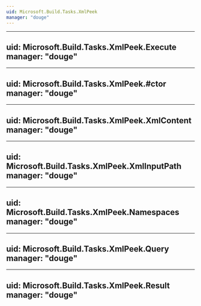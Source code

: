 ```yaml
---
uid: Microsoft.Build.Tasks.XmlPeek
manager: "douge"
---
```


---
uid: Microsoft.Build.Tasks.XmlPeek.Execute
manager: "douge"
---

---
uid: Microsoft.Build.Tasks.XmlPeek.#ctor
manager: "douge"
---

---
uid: Microsoft.Build.Tasks.XmlPeek.XmlContent
manager: "douge"
---

---
uid: Microsoft.Build.Tasks.XmlPeek.XmlInputPath
manager: "douge"
---

---
uid: Microsoft.Build.Tasks.XmlPeek.Namespaces
manager: "douge"
---

---
uid: Microsoft.Build.Tasks.XmlPeek.Query
manager: "douge"
---

---
uid: Microsoft.Build.Tasks.XmlPeek.Result
manager: "douge"
---
